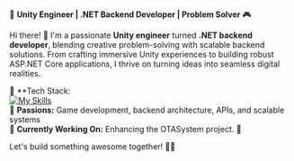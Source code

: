 🚀 **Unity Engineer | .NET Backend Developer | Problem Solver** 🎮  

Hi there! 👋 I'm a passionate **Unity engineer** turned **.NET backend developer**, blending creative problem-solving with scalable backend solutions. From crafting immersive Unity experiences to building robust ASP.NET Core applications, I thrive on turning ideas into seamless digital realities.  

🔹 **Tech Stack:  
[![My Skills](https://skillicons.dev/icons?i=cs,unity,dotnet,mysql,visualstudio,vscode,rider,github,bitbucket)](https://skillicons.dev)  
🔹 **Passions:** Game development, backend architecture, APIs, and scalable systems  
🔹 **Currently Working On:** Enhancing the OTASystem project. 💬  


Let's build something awesome together! 🚀💡

<!---
AyeshaAlam114/AyeshaAlam114 is a ✨ special ✨ repository because its `README.md` (this file) appears on your GitHub profile.
You can click the Preview link to take a look at your changes.
--->
